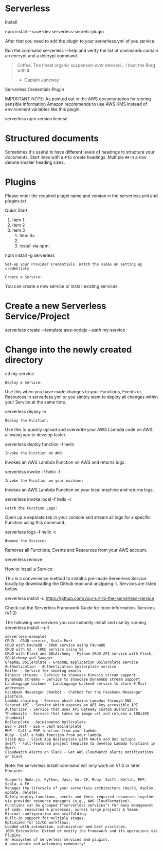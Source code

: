 # Serverless
Install

npm install --save-dev serverless-secrets-plugin

After that you need to add the plugin to your serverless.yml of you service.

Run the command serverless --help and verify the list of commands contain an encrypt and a decrypt command.

> Coffee. The finest organic suspension ever devised... I beat the Borg with it.
> - Captain Janeway
> 

Serverless Credentials Plugin

IMPORTANT NOTE: As pointed out in the AWS documentation for storing sensible information Amazon recommends to use AWS KMS instead of environment variables like this plugin.

serverless npm version license

# Structured documents

Sometimes it's useful to have different levels of headings to structure your documents. Start lines with a `#` to create headings. Multiple `##` in a row denote smaller heading sizes.

# Plugins

Please enter the required plugin name and version in the serverless.yml and plugins.txt .

Quick Start

   1. Item 1
1. Item 2
1. Item 3
   1. Item 3a
   2. 
   3.   Install via npm:

npm install -g serverless

    Set-up your Provider Credentials. Watch the video on setting up credentials

    Create a Service:

You can create a new service or install existing services.

# Create a new Serverless Service/Project
serverless create --template aws-nodejs --path my-service
# Change into the newly created directory
cd my-service

    Deploy a Service:

Use this when you have made changes to your Functions, Events or Resources in serverless.yml or you simply want to deploy all changes within your Service at the same time.

serverless deploy -v

    Deploy the Function:

Use this to quickly upload and overwrite your AWS Lambda code on AWS, allowing you to develop faster.

serverless deploy function -f hello

    Invoke the Function on AWS:

Invokes an AWS Lambda Function on AWS and returns logs.

serverless invoke -f hello -l

    Invoke the Function on your machine:

Invokes an AWS Lambda Function on your local machine and returns logs.

serverless invoke local -f hello -l

    Fetch the Function Logs:

Open up a separate tab in your console and stream all logs for a specific Function using this command.

serverless logs -f hello -t

    Remove the Service:

Removes all Functions, Events and Resources from your AWS account.

serverless remove

How to Install a Service:

This is a convenience method to install a pre-made Serverless Service locally by downloading the Github repo and unzipping it. Services are listed below.

serverless install -u https://github.com/your-url-to-the-serverless-service

Check out the Serverless Framework Guide for more information.
Services (V1.0)

The following are services you can instantly install and use by running serverless install --url <service-github-url>

    serverless-examples
    CRUD - CRUD service, Scala Port
    CRUD with FaunaDB - CRUD service using FaunaDB
    CRUD with S3 - CRUD service using S3
    CRUD with Flask and SQLAlchemy - Python CRUD API service with Flask, SQLAlchemy and Swagger
    GraphQL Boilerplate - GraphQL application Boilerplate service
    Authentication - Authentication boilerplate service
    Mailer - Service for sending emails
    Kinesis streams - Service to showcase Kinesis stream support
    DynamoDB streams - Service to showcase DynamoDB stream support
    Landingpage backend - Landingpage backend service to store E-Mail addresses
    Facebook Messenger Chatbot - Chatbot for the Facebook Messenger platform
    Lambda chaining - Service which chains Lambdas through SNS
    Secured API - Service which exposes an API key accessible API
    Authorizer - Service that uses API Gateway custom authorizers
    Thumbnails - Service that takes an image url and returns a 100x100 thumbnail
    Boilerplate - Opinionated boilerplate
    ES6 + Jest - ES6 + Jest Boilerplate
    PHP - Call a PHP function from your lambda
    Ruby - Call a Ruby function from your lambda
    Slack App - Slack App Boilerplate with OAuth and Bot actions
    Swift - Full-featured project template to develop Lambda functions in Swift
    Cloudwatch Alerts on Slack - Get AWS Cloudwatch alerts notifications on Slack

Note: the serverless install command will only work on V1.0 or later.
Features

    Supports Node.js, Python, Java, Go, C#, Ruby, Swift, Kotlin, PHP, Scala, & F#
    Manages the lifecycle of your serverless architecture (build, deploy, update, delete).
    Safely deploy functions, events and their required resources together via provider resource managers (e.g., AWS CloudFormation).
    Functions can be grouped ("serverless services") for easy management of code, resources & processes, across large projects & teams.
    Minimal configuration and scaffolding.
    Built-in support for multiple stages.
    Optimized for CI/CD workflows.
    Loaded with automation, optimization and best practices.
    100% Extensible: Extend or modify the Framework and its operations via Plugins.
    An ecosystem of serverless services and plugins.
    A passionate and welcoming community!


